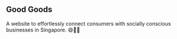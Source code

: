 ## Good Goods

A website to effortlessly connect consumers with socially conscious businesses in Singapore. 😄🛒💗